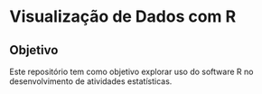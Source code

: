 # Visualização de Dados com R
## Objetivo
Este repositório tem como objetivo explorar uso do software R no desenvolvimento de atividades estatísticas.
